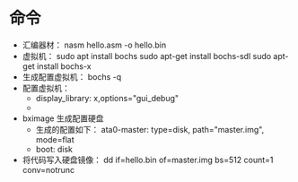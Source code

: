 # 命令
- 汇编器材：
nasm hello.asm -o hello.bin 
- 虚拟机：
sudo apt install bochs 
sudo apt-get install bochs-sdl 
sudo apt-get install bochs-x 
- 生成配置虚拟机：
bochs -q
- 配置虚拟机：
    + display_library: x,options="gui_debug"
    + 
- bximage 生成配置硬盘
    + 生成的配置如下：  ata0-master: type=disk, path="master.img", mode=flat   
    + boot: disk   
- 将代码写入硬盘镜像：
dd if=hello.bin of=master.img bs=512 count=1 conv=notrunc